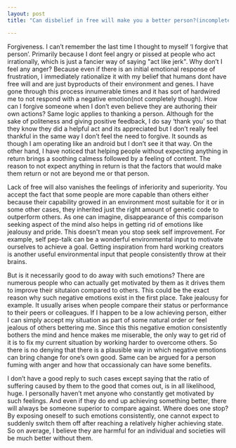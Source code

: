 ```yaml
---
layout: post
title: "Can disbelief in free will make you a better person?(incomplete)"

---
```


Forgiveness. I can’t remember the last time I thought to myself ‘I forgive that person’.  Primarily because I dont feel angry or pissed at people who act irrationally, which is just a fancier way of saying "act like jerk". Why don’t I feel any anger? Because even if there is an initial emotional response of frustration, I immediately rationalize it with my belief that humans dont have free will and are just byproducts of their environment and genes. I have gone through this process innumerable times and it has sort of hardwired me to not respond with a negative emotion(not completely though). How can I forgive someone when I don’t even believe they are authoring their own actions? Same logic applies to thanking a person. Although for the sake of politeness and giving positive feedback, I do say ‘thank you’  so that they know they did a helpful act and its appreciated but I don’t really feel thankful in the same way I don’t feel the need to forgive. It sounds as though I am operating like an android but I don’t see it that way. On the other hand, I have noticed that helping people without expecting anything in return brings a soothing calmess followed by a feeling of content. The reason to not expect anything in return is that the factors that would make them return or not are beyond me or that person.

Lack of free will also vanishes the feelings of inferiority and superiority. You accept the fact that some people are more capable than others either because their capability growed in an environment most suitable for it or in some other cases, they inherited just the right amount of genetic code to outperform others. As one can imagine, disappearance of this comparison seeking aspect of the mind also helps in getting rid of emotions like jealousy and pride. This doesn't mean you stop seek self improvement. For example, self pep-talk can be a wonderful environmental input to motivate ourselves to achieve a goal. Getting inspiration from hard working creators is another useful environmental input that people consistently throw at their brains. 

But is it necessarily good to do away with such emotions? There are numerous people who can actually get motivated by them as it drives them to improve their situtaion compared to others. This could be the exact reason why such negative emotions exist in the first place. Take jealousy for example. It usually arises when people compare their status or performance to their peers or colleagues. If I happen to be a low achieving person, either I can simply accept my situation as part of some natural order or feel jealous of others bettering me. Since this this negative emotion consistently bothers the mind and hence makes me miserable, the only way to get rid of it is to fix my current situation by working harder to overcome others. So there is no denying that there is a plausible way in which negative emotions can bring change for one’s own good. Same can be argued for a person fuming with anger and how that occassionaly can have some benefits. 

I don’t have a good reply to such cases except saying that the ratio of suffering caused by them to the good that comes out, is in all likelihood, huge. I personally haven’t met anyone who constantly get motivated by such feelings. And even if they do end up achieving something better, there will always be someone superior to compare against. Where does one stop? By exposing oneself to such emotions consistently, one cannot expect to suddenly switch them off after reaching a relatively higher achieving state. So on average, I believe they are harmful for an individual and societies will be much better without them.



